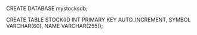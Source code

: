 CREATE DATABASE mystocksdb;

CREATE TABLE STOCK(ID INT PRIMARY KEY AUTO_INCREMENT, SYMBOL VARCHAR(60), NAME VARCHAR(255));